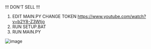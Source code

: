 !!! DON'T SELL !!!
1. EDIT MAIN.PY CHANGE TOKEN
https://www.youtube.com/watch?v=b2Y8-Z3Wtjo
2. RUN SETUP.BAT
3. RUN MAIN.PY


 ![image](https://github.com/user-attachments/assets/36db7106-2763-4cff-bc02-2ca6ad3d65bc)
